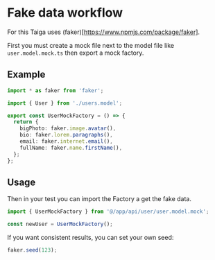 # Fake data workflow

For this Taiga uses (faker)[https://www.npmjs.com/package/faker].

First you must create a mock file next to the model file like `user.model.mock.ts` then export a mock factory.

## Example

```ts
import * as faker from 'faker';

import { User } from './users.model';

export const UserMockFactory = () => {
  return {
    bigPhoto: faker.image.avatar(),
    bio: faker.lorem.paragraphs(),
    email: faker.internet.email(),
    fullName: faker.name.firstName(),
  };
};
```

## Usage

Then in your test you can import the Factory a get the fake data.

```ts
import { UserMockFactory } from '@/app/api/user/user.model.mock';

const newUser = UserMockFactory();
```

If you want consistent results, you can set your own seed:

```ts
faker.seed(123);
```
